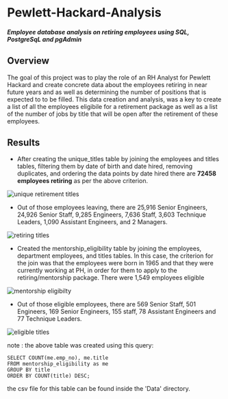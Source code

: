 # Pewlett-Hackard-Analysis

#### *Employee database analysis on retiring employees using SQL, PostgreSqL and pgAdmin*

## Overview
The goal of this project was to play the role of an RH Analyst for Pewlett Hackard and create concrete data about
the employees retiring in near future years and as well as determining the number of positions that is expected to
to be filled.
This data creation and analysis, was a key to create a list of all the employees eligibile for a retirement package as well as a list of the number of jobs by title that will be open after the retirement of these employees.

## Results
- After creating the unique_titles table by joining the employees and titles tables, filtering them by date of birth and date hired, removing duplicates, and ordering the data points by date hired there are **72458 employees retiring** as per the above criterion.

![ unique retirement titles](/Pewlett-Hackard-Analysis/screenshots/unique_titles.png)


- Out of those employees leaving, there are 25,916 Senior Engineers, 24,926 Senior Staff, 9,285 Engineers, 7,636 Staff, 3,603 Technique Leaders, 1,090 Assistant Engineers, and 2 Managers. 

![retiring titles](/Pewlett-Hackard-Analysis/screenshots/retiring_titles.png)


- Created the mentorship_eligibility table by joining the employees, department employees, and titles tables. In this case, the criterion for the join was that the employees were born in 1965 and that they were currently working at PH, in order for them to apply to the retiring/mentorship package. There were 1,549 employees eligible

![mentorship eligibilty](/Pewlett-Hackard-Analysis/screenshots/mentorship_eligibilty.png)

- Out of those eligible employees, there are 569 Senior Staff, 501 Engineers, 169 Senior Engineers, 155 staff, 78 Assistant Engineers and 77 Technique Leaders.

![eligible titles](/Pewlett-Hackard-Analysis/screenshots/eligible_titles.png)

note : the above table was created using this query:

```
SELECT COUNT(me.emp_no), me.title
FROM mentorship_eligibility as me
GROUP BY title
ORDER BY COUNT(title) DESC;

```
the csv file for this table can be found inside the 'Data' directory.








